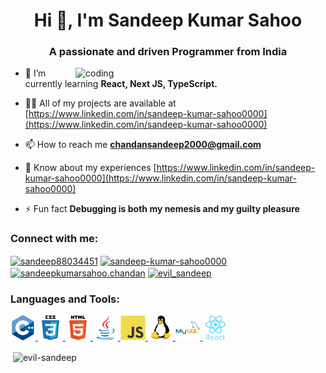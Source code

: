 <h1 align="center">Hi 👋, I'm Sandeep Kumar Sahoo</h1>
<h3 align="center">A passionate and driven Programmer from India</h3>
<img align="right" alt="coding" width="400" src="https://www.google.com/search?client=firefox-b-d&sxsrf=APwXEdcFruWa5dkdXOubsjXPl2vFK4v1hw:1688017454391&q=animated+programmer+gif&tbm=isch&source=univ&fir=ITaGGdoGDaxxhM%252Cyw3WajrVF6gxGM%252C_%253Bdbrfb5dvHO4gVM%252CCJdgcKdcN0j58M%252C_%253BwbUXSq9l74mXEM%252CjMi3lHdfZu0r7M%252C_%253BsVKKE35BHJlYmM%252C_4Gry3oG9aja5M%252C_%253Bbm-5ttG2JLMj3M%252CfdH4pIgsIPIsqM%252C_%253BcmCgoqExIN5SLM%252Cs6a36Oa4Bxfk4M%252C_%253B55jyr3BK5duBpM%252CCJdgcKdcN0j58M%252C_%253Bgvi4Sdcb1Dw4lM%252CmdVHPyU3lxttxM%252C_%253B2JKeF76tTWe0TM%252CSplG_KW7Cwij1M%252C_%253BZmOH4FBlhx83-M%252ChyRv46xL2D6dsM%252C_%253BI27d9Sp9_gAr5M%252CjMi3lHdfZu0r7M%252C_%253BuYrD7RyeXns5gM%252CakBsvL7gK1-SQM%252C_&usg=AI4_-kSS7DRnAmE_qDyO4vFu9IxpTZK87Q&sa=X&ved=2ahUKEwjclvmF4-f_AhXGR2wGHXxiAjAQ7Al6BAgXEEQ&biw=1252&bih=556&dpr=1.09#imgrc=XialIsv7hGa1mM">

- 🌱 I’m currently learning **React, Next JS, TypeScript.**

- 👨‍💻 All of my projects are available at [https://www.linkedin.com/in/sandeep-kumar-sahoo0000](https://www.linkedin.com/in/sandeep-kumar-sahoo0000)

- 📫 How to reach me **chandansandeep2000@gmail.com**

- 📄 Know about my experiences [https://www.linkedin.com/in/sandeep-kumar-sahoo0000](https://www.linkedin.com/in/sandeep-kumar-sahoo0000)

- ⚡ Fun fact **Debugging is both my nemesis and my guilty pleasure**

<h3 align="left">Connect with me:</h3>
<p align="left">
<a href="https://twitter.com/sandeep88034451" target="blank"><img align="center" src="https://raw.githubusercontent.com/rahuldkjain/github-profile-readme-generator/master/src/images/icons/Social/twitter.svg" alt="sandeep88034451" height="30" width="40" /></a>
<a href="https://linkedin.com/in/sandeep-kumar-sahoo0000" target="blank"><img align="center" src="https://raw.githubusercontent.com/rahuldkjain/github-profile-readme-generator/master/src/images/icons/Social/linked-in-alt.svg" alt="sandeep-kumar-sahoo0000" height="30" width="40" /></a>
<a href="https://fb.com/sandeepkumarsahoo.chandan" target="blank"><img align="center" src="https://raw.githubusercontent.com/rahuldkjain/github-profile-readme-generator/master/src/images/icons/Social/facebook.svg" alt="sandeepkumarsahoo.chandan" height="30" width="40" /></a>
<a href="https://instagram.com/evil_sandeep" target="blank"><img align="center" src="https://raw.githubusercontent.com/rahuldkjain/github-profile-readme-generator/master/src/images/icons/Social/instagram.svg" alt="evil_sandeep" height="30" width="40" /></a>
</p>

<h3 align="left">Languages and Tools:</h3>
<p align="left"> <a href="https://www.w3schools.com/cpp/" target="_blank" rel="noreferrer"> <img src="https://raw.githubusercontent.com/devicons/devicon/master/icons/cplusplus/cplusplus-original.svg" alt="cplusplus" width="40" height="40"/> </a> <a href="https://www.w3schools.com/css/" target="_blank" rel="noreferrer"> <img src="https://raw.githubusercontent.com/devicons/devicon/master/icons/css3/css3-original-wordmark.svg" alt="css3" width="40" height="40"/> </a> <a href="https://www.w3.org/html/" target="_blank" rel="noreferrer"> <img src="https://raw.githubusercontent.com/devicons/devicon/master/icons/html5/html5-original-wordmark.svg" alt="html5" width="40" height="40"/> </a> <a href="https://www.java.com" target="_blank" rel="noreferrer"> <img src="https://raw.githubusercontent.com/devicons/devicon/master/icons/java/java-original.svg" alt="java" width="40" height="40"/> </a> <a href="https://developer.mozilla.org/en-US/docs/Web/JavaScript" target="_blank" rel="noreferrer"> <img src="https://raw.githubusercontent.com/devicons/devicon/master/icons/javascript/javascript-original.svg" alt="javascript" width="40" height="40"/> </a> <a href="https://www.linux.org/" target="_blank" rel="noreferrer"> <img src="https://raw.githubusercontent.com/devicons/devicon/master/icons/linux/linux-original.svg" alt="linux" width="40" height="40"/> </a> <a href="https://www.mysql.com/" target="_blank" rel="noreferrer"> <img src="https://raw.githubusercontent.com/devicons/devicon/master/icons/mysql/mysql-original-wordmark.svg" alt="mysql" width="40" height="40"/> </a> <a href="https://reactjs.org/" target="_blank" rel="noreferrer"> <img src="https://raw.githubusercontent.com/devicons/devicon/master/icons/react/react-original-wordmark.svg" alt="react" width="40" height="40"/> </a> </p>

<p>&nbsp;<img align="center" src="https://github-readme-stats.vercel.app/api?username=evil-sandeep&show_icons=true&locale=en" alt="evil-sandeep" /></p>
